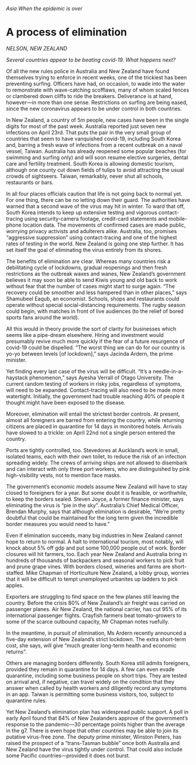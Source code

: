 *Asia*
*When the epidemic is over*

# A process of elimination

*NELSON, NEW ZEALAND*

_Several countries appear to be beating covid-19. What happens next?_

Of all the new rules police in Australia and New Zealand have found themselves trying to enforce in recent weeks, one of the trickiest has been preventing surfing. Officers have had, on occasion, to wade into the water to remonstrate with wave-catching scofflaws, many of whom scaled fences or clambered down cliffs to ride the breakers. Deliverance is at hand, however—in more than one sense. Restrictions on surfing are being eased, since the new coronavirus appears to be under control in both countries.

In New Zealand, a country of 5m people, new cases have been in the single digits for most of the past week. Australia reported just seven new infections on April 23rd. That puts the pair in the very small group of countries that seem to have vanquished covid-19, including South Korea and, barring a fresh wave of infections from a recent outbreak on a naval vessel, Taiwan. Australia has already reopened some popular beaches (for swimming and surfing only) and will soon resume elective surgeries, dental care and fertility treatment. South Korea is allowing domestic tourism, although one county cut down fields of tulips to avoid attracting the usual crowds of sightseers. Taiwan, remarkably, never shut all schools, restaurants or bars.

In all four places officials caution that life is not going back to normal yet. For one thing, there can be no letting down their guard. The authorities have warned that a second wave of the virus may hit in winter. To ward that off, South Korea intends to keep up extensive testing and vigorous contact-tracing using security-camera footage, credit-card statements and mobile-phone location data. The movements of confirmed cases are made public, worrying privacy activists and adulterers alike. Australia, too, promises “aggressive suppression” using contact-tracing and one of the highest rates of testing in the world. New Zealand is going one step further. It has set itself the goal of eliminating the virus entirely from its shores.

The benefits of elimination are clear. Whereas many countries risk a debilitating cycle of lockdowns, gradual reopenings and then fresh restrictions as the outbreak waxes and wanes, New Zealand’s government believes it may soon be able to send Kiwis young and old back to work without fear that the number of cases might start to surge again. “The recovery could be smoother and less hampered than in other places,” says Shamubeel Eaqub, an economist. Schools, shops and restaurants could operate without special social-distancing requirements. The rugby season could begin, with matches in front of live audiences (to the relief of bored sports fans around the world).

All this would in theory provide the sort of clarity for businesses which seems like a pipe-dream elsewhere. Hiring and investment would presumably revive much more quickly if the fear of a future resurgence of covid-19 could be dispelled. “The worst thing we can do for our country is yo-yo between levels [of lockdown],” says Jacinda Ardern, the prime minister.

Yet finding every last case of the virus will be difficult. “It’s a needle-in-a-haystack phenomenon,” says Ayesha Verrall of Otago University. The current random testing of workers in risky jobs, regardless of symptoms, will need to be expanded. Contact-tracing will also need to be made more watertight. Initially, the government had trouble reaching 40% of people it thought might have been exposed to the disease.

Moreover, elimination will entail the strictest border controls. At present, almost all foreigners are barred from entering the country, while returning citizens are placed in quarantine for 14 days in monitored hotels. Arrivals have slowed to a trickle: on April 22nd not a single person entered the country.

Ports are tightly controlled, too. Stevedores at Auckland’s work in small, isolated teams, each with their own toilet, to reduce the risk of an infection spreading widely. The crews of arriving ships are not allowed to disembark and can interact with only three port workers, who are distinguished by pink high-visibility vests, not to mention face masks.

The government’s economic models assume New Zealand will have to stay closed to foreigners for a year. But some doubt it is feasible, or worthwhile, to keep the borders sealed. Steven Joyce, a former finance minister, says eliminating the virus is “pie in the sky”. Australia’s Chief Medical Officer, Brendan Murphy, says that although elimination is desirable, “We’re pretty doubtful that could be maintained for the long term given the incredible border measures you would need to have.”

Even if elimination succeeds, many big industries in New Zealand cannot hope to return to normal. A halt to international tourism, most notably, will knock about 5% off gdp and put some 100,000 people out of work. Border closures will hit farmers, too. Each year New Zealand and Australia bring in hundreds of thousands of backpackers and seasonal workers to pick fruit and prune grape vines. With borders closed, wineries and farms are short-staffed. Mike Chapman of Horticulture New Zealand, a lobby group, worries that it will be difficult to tempt unemployed urbanites up ladders to pick apples.

Exporters are struggling to find space on the few planes still leaving the country. Before the crisis 80% of New Zealand’s air freight was carried on passenger planes. Air New Zealand, the national carrier, has cut 95% of its international passenger flights. Crayfish farmers beat tomato-growers to some of the scarce outbound capacity, Mr Chapman notes ruefully.

In the meantime, in pursuit of elimination, Ms Ardern recently announced a five-day extension of New Zealand’s strict lockdown. The extra short-term cost, she says, will give “much greater long-term health and economic returns”.

Others are managing borders differently. South Korea still admits foreigners, provided they remain in quarantine for 14 days. A few can even evade quarantine, including some business people on short trips. They are tested on arrival and, if negative, can travel widely on the condition that they answer when called by health workers and diligently record any symptoms in an app. Taiwan is permitting some business visitors, too, subject to quarantine rules.

Yet New Zealand’s elimination plan has widespread public support. A poll in early April found that 84% of New Zealanders approve of the government’s response to the pandemic—30 percentage points higher than the average in the g7. There is even hope that other countries may be able to join its putative virus-free zone. The deputy prime minister, Winston Peters, has raised the prospect of a “trans-Tasman bubble” once both Australia and New Zealand have the virus tightly under control. That could also include some Pacific countries—provided it does not burst. 
